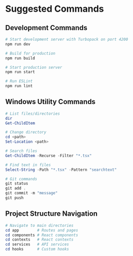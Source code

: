 # Suggested Commands

## Development Commands
```bash
# Start development server with Turbopack on port 4200
npm run dev

# Build for production
npm run build

# Start production server
npm run start

# Run ESLint
npm run lint
```

## Windows Utility Commands
```powershell
# List files/directories
dir
Get-ChildItem

# Change directory
cd <path>
Set-Location <path>

# Search files
Get-ChildItem -Recurse -Filter "*.tsx"

# Find text in files
Select-String -Path "*.tsx" -Pattern "searchtext"

# Git commands
git status
git add .
git commit -m "message"
git push
```

## Project Structure Navigation
```powershell
# Navigate to main directories
cd app        # Routes and pages
cd components # React components
cd contexts   # React contexts
cd services   # API services
cd hooks      # Custom hooks
```